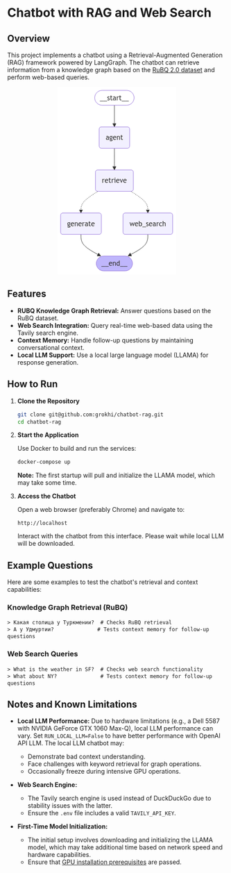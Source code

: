 # Chatbot with RAG and Web Search

## Overview

This project implements a chatbot using a Retrieval-Augmented Generation (RAG) framework powered by LangGraph. The chatbot can retrieve information from a knowledge graph based on the [RuBQ 2.0 dataset](https://github.com/vladislavneon/RuBQ) and perform web-based queries.

<div align="center"> 
   <img src="graph.png" alt="Graph"> 
</div>


## Features

- **RUBQ Knowledge Graph Retrieval:** Answer questions based on the RuBQ dataset.
- **Web Search Integration:** Query real-time web-based data using the Tavily search engine.
- **Context Memory:** Handle follow-up questions by maintaining conversational context.
- **Local LLM Support:** Use a local large language model (LLAMA) for response generation.

## How to Run

1. **Clone the Repository**

   ```bash
   git clone git@github.com:grokhi/chatbot-rag.git
   cd chatbot-rag
   ```

2. **Start the Application**

   Use Docker to build and run the services:

   ```bash
   docker-compose up
   ```

   **Note:** The first startup will pull and initialize the LLAMA model, which may take some time.

3. **Access the Chatbot**

   Open a web browser (preferably Chrome) and navigate to:

   ```
   http://localhost
   ```

   Interact with the chatbot from this interface. Please wait while local LLM will be downloaded.

## Example Questions

Here are some examples to test the chatbot's retrieval and context capabilities:

### Knowledge Graph Retrieval (RuBQ)

```text
> Какая столица у Туркмении?  # Checks RuBQ retrieval
> А у Удмуртии?              # Tests context memory for follow-up questions
```

### Web Search Queries

```text
> What is the weather in SF?  # Checks web search functionality
> What about NY?              # Tests context memory for follow-up questions
```

## Notes and Known Limitations

- **Local LLM Performance:** Due to hardware limitations (e.g., a Dell 5587 with NVIDIA GeForce GTX 1060 Max-Q), local LLM performance can vary. Set `RUN_LOCAL_LLM=False` to have better performance with OpenAI API LLM. The local LLM chatbot may:
  - Demonstrate bad context understanding.
  - Face challenges with keyword retrieval for graph operations.
  - Occasionally freeze during intensive GPU operations.

- **Web Search Engine:**
  - The Tavily search engine is used instead of DuckDuckGo due to stability issues with the latter.
  - Ensure the `.env` file includes a valid `TAVILY_API_KEY`.

- **First-Time Model Initialization:** 
  - The initial setup involves downloading and initializing the LLAMA model, which may take additional time based on network speed and hardware capabilities.
  - Ensure that [GPU installation prerequisites](https://github.com/ollama/ollama/blob/main/docs/docker.md#nvidia-gpu) are passed.
